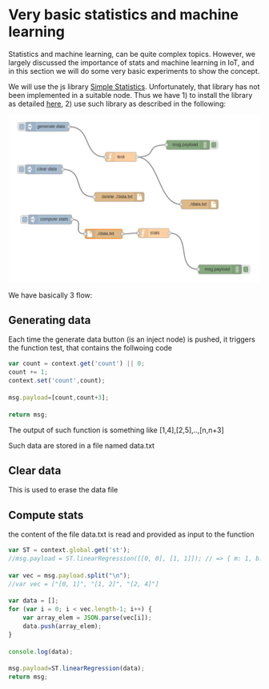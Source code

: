 # Very basic statistics and machine learning 

Statistics and machine learning, can be quite complex topics. However, we largely discussed the importance of stats and machine learning in IoT, and in this section we will do some very basic experiments to show the concept. 

We will use the js library [Simple Statistics](http://simplestatistics.org/). Unfortunately, that library has not been implemented in a suitable node. Thus we have 1) to install the library as detailed [here](node_red.md), 2) use such library as described in the following:

![Smart Object](/assets/stats.png  "Basic Node Red Flow")

We have basically 3 flow:

## Generating data

Each time the generate data button (is an inject node) is pushed, it triggers the function test, that contains the follwoing code

```js
var count = context.get('count') || 0;
count += 1;
context.set('count',count);

msg.payload=[count,count+3];

return msg;
```

The output of such function is something like [1,4],[2,5],..,[n,n+3]

Such data are stored in a file named data.txt

## Clear data

This is used to erase the data file

## Compute stats

the content of the file data.txt is read and provided as input to the function 

```js
var ST = context.global.get('st');
//msg.payload = ST.linearRegression([[0, 0], [1, 1]]); // => { m: 1, b: 0 }

var vec = msg.payload.split("\n");
//var vec = ["[0, 1]", "[1, 2]", "[2, 4]"]

var data = [];
for (var i = 0; i < vec.length-1; i++) {
    var array_elem = JSON.parse(vec[i]);
    data.push(array_elem);
}

console.log(data);

msg.payload=ST.linearRegression(data);
return msg;
```
